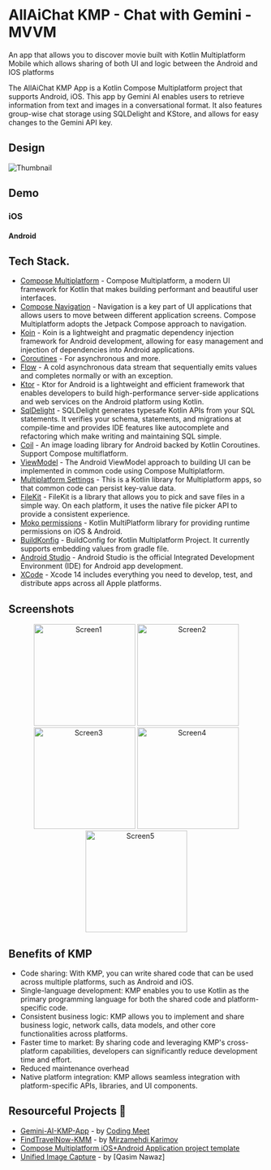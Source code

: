 # AllAiChat KMP - Chat with Gemini - MVVM
An app that allows you to discover movie built with Kotlin Multiplatform Mobile which allows sharing of both UI and logic between the Android and IOS platforms 

The AllAiChat KMP App is a Kotlin Compose Multiplatform project that supports Android, iOS. This app by Gemini AI enables users to retrieve information from text and images in a conversational format. It also features group-wise chat storage using SQLDelight and KStore, and allows for easy changes to the Gemini API key.

## Design
![Thumbnail](https://github.com/user-attachments/assets/0bf63388-8e4a-4571-aba1-17df754efe54)

## Demo

### iOS

#### Android

## Tech Stack.
- [Compose Multiplatform](https://github.com/JetBrains/compose-multiplatform) - Compose Multiplatform, a modern UI framework for Kotlin that makes building performant and beautiful user interfaces.
- [Compose Navigation](https://www.jetbrains.com/help/kotlin-multiplatform-dev/compose-navigation-routing.html) - Navigation is a key part of UI applications that allows users to move between different application screens. Compose Multiplatform adopts the Jetpack Compose approach to navigation.
- [Koin](https://insert-koin.io/) - Koin is a lightweight and pragmatic dependency injection framework for Android development, allowing for easy management and injection of dependencies into Android applications.
- [Coroutines](https://kotlinlang.org/docs/reference/coroutines-overview.html) - For asynchronous and more.
- [Flow](https://kotlin.github.io/kotlinx.coroutines/kotlinx-coroutines-core/kotlinx.coroutines.flow/-flow/) - A cold asynchronous data stream that sequentially emits values and completes normally or with an exception.
- [Ktor](https://ktor.io/) - Ktor for Android is a lightweight and efficient framework that enables developers to build high-performance server-side applications and web services on the Android platform using Kotlin.
- [SqlDelight](https://cashapp.github.io/sqldelight/2.0.2/multiplatform_sqlite/) - SQLDelight generates typesafe Kotlin APIs from your SQL statements. It verifies your schema, statements, and migrations at compile-time and provides IDE features like autocomplete and refactoring which make writing and maintaining SQL simple.
- [Coil](https://coil-kt.github.io/coil/) - An image loading library for Android backed by Kotlin Coroutines. Support Compose multiflatform.
- [ViewModel](https://www.jetbrains.com/help/kotlin-multiplatform-dev/compose-viewmodel.html#using-viewmodel-in-common-code) - The Android ViewModel approach to building UI can be implemented in common code using Compose Multiplatform.
- [Multiplatform Settings](https://github.com/russhwolf/multiplatform-settings) - This is a Kotlin library for Multiplatform apps, so that common code can persist key-value data.
- [FileKit](https://github.com/vinceglb/FileKit) - FileKit is a library that allows you to pick and save files in a simple way. On each platform, it uses the native file picker API to provide a consistent experience.
- [Moko permissions](https://github.com/icerockdev/moko-permissions) - Kotlin MultiPlatform library for providing runtime permissions on iOS & Android.
- [BuildKonfig](https://github.com/yshrsmz/BuildKonfig) - BuildConfig for Kotlin Multiplatform Project. It currently supports embedding values from gradle file.
- [Android Studio](https://developer.android.com/studio/intro) - Android Studio is the official Integrated Development Environment (IDE) for Android app development.
- [XCode](https://developer.apple.com/xcode/) - Xcode 14 includes everything you need to develop, test, and distribute apps across all Apple platforms.

## Screenshots

<p style="text-align: center;">
  <img src="https://github.com/user-attachments/assets/80d9c3fc-1b75-4f56-8a92-eeff83d79d1d" width="200" alt="Screen1"/>
  <img src="https://github.com/user-attachments/assets/32ee22aa-011f-4cc2-be31-9745207b47fd" width="200" alt="Screen2"/>
  <img src="https://github.com/user-attachments/assets/8e9dcdd9-8dc5-4ec1-a1e7-f5cc326e9086" width="200" alt="Screen3"/>
  <img src="https://github.com/user-attachments/assets/9f3de971-2c9e-4751-85f8-39b1b786d0b8" width="200" alt="Screen4"/>
  <img src="https://github.com/user-attachments/assets/1b225e63-972b-4c63-9ec3-4fa141795446" width="200" alt="Screen5"/>
</p>

## Benefits of KMP
- Code sharing: With KMP, you can write shared code that can be used across multiple platforms, such as Android and iOS.
- Single-language development: KMP enables you to use Kotlin as the primary programming language for both the shared code and platform-specific code.
- Consistent business logic: KMP allows you to implement and share business logic, network calls, data models, and other core functionalities across platforms.
- Faster time to market: By sharing code and leveraging KMP's cross-platform capabilities, developers can significantly reduce development time and effort.
- Reduced maintenance overhead
- Native platform integration: KMP allows seamless integration with platform-specific APIs, libraries, and UI components.

## Resourceful Projects 🌟
- [Gemini-AI-KMP-App](https://github.com/Coding-Meet/Gemini-AI-KMP-App/tree/master) - by [Coding Meet](https://github.com/Coding-Meet)
- [FindTravelNow-KMM](https://github.com/mirzemehdi/FindTravelNow-KMM) - by [Mirzamehdi Karimov](https://github.com/mirzemehdi)
- [Compose Multiplatform iOS+Android Application project template](https://github.com/JetBrains/compose-multiplatform-ios-android-template)
- [Unified Image Capture](https://medium.com/@qasimnawaz_70901/kotlin-multiplatform-compose-unified-image-capture-and-gallery-picker-with-permission-handling-8a8f8cc9cc82) - by [Qasim Nawaz]


